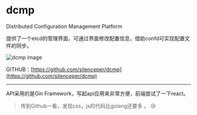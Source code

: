 # dcmp




Distributed Configuration Management Platform


提供了一个etcd的管理界面，可通过界面修改配置信息，借助confd可实现配置文件的同步。

![dcmp image](https://raw.githubusercontent.com/silenceper/dcmp/master/docs/image.png)

GITHUB：[https://github.com/silenceper/dcmp](https://github.com/silenceper/dcmp)

***

API采用的是Gin Framework，写起api应用来非常方便，前端尝试了一下react。



> 传到Github一看，发现css，js的代码比golang还要多 。 😢



